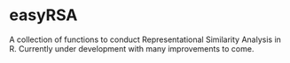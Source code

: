 # easyRSA
 A collection of functions to conduct Representational Similarity Analysis in R. Currently under development with many improvements to come.
